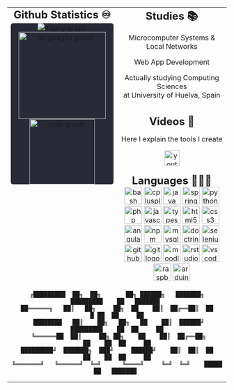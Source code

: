 <table border="0" cellpadding="10" cellspacing="0" width="100%">
  <tr>
    <td width="50%" valign="top" align="center">
      <h2 style="border-bottom: none; display: inline; ">Github Statistics ♾️</h2>
      <div style="width: 100%; background-color: #282A36; border-radius: 5px; margin: 5px 0;">
        <picture>
          <source media="(prefers-color-scheme: dark)" srcset="https://github-profile-trophy.vercel.app?username=slvdr510&no-bg=false&no-frame=true&row=1&column=4&theme=dracula&margin-w=10">
          <source media="(prefers-color-scheme: light), (prefers-color-scheme: no-preference)" srcset="https://github-profile-trophy.vercel.app?username=slvdr510&no-bg=false&no-frame=true&row=1&column=4&theme=flat&margin-w=10">
          <img src="https://github-profile-trophy.vercel.app?username=slvdr510&no-bg=false&no-frame=true&row=1&column=4&theme=dracula&margin-w=10" alt="trophy graph"/>
        </picture>
        <picture>
          <source media="(prefers-color-scheme: dark)" srcset="https://github-readme-stats.vercel.app/api/top-langs?username=slvdr510&locale=en&hide_title=true&layout=compact&card_width=320&langs_count=6&theme=dracula&hide_border=true">
          <source media="(prefers-color-scheme: light), (prefers-color-scheme: no-preference)" srcset="https://github-readme-stats.vercel.app/api/top-langs?username=slvdr510&locale=en&hide_title=true&layout=compact&card_width=320&langs_count=6&theme=default&hide_border=true">
          <img src="https://github-readme-stats.vercel.app/api/top-langs?username=slvdr510&locale=en&hide_title=true&layout=compact&card_width=320&langs_count=6&theme=dracula&hide_border=true" height="200" alt="languages graph"/>
        </picture>
        <picture>
          <source media="(prefers-color-scheme: dark)" srcset="https://github-readme-stats.vercel.app/api?username=slvdr510&hide_title=true&hide_rank=true&show_icons=true&include_all_commits=true&count_private=true&disable_animations=true&theme=dracula&locale=en&hide_border=true">
          <source media="(prefers-color-scheme: light), (prefers-color-scheme: no-preference)" srcset="https://github-readme-stats.vercel.app/api?username=slvdr510&hide_title=true&hide_rank=true&show_icons=true&include_all_commits=true&count_private=true&disable_animations=true&theme=default&locale=en&hide_border=true">
          <img src="https://github-readme-stats.vercel.app/api?username=slvdr510&hide_title=true&hide_rank=true&show_icons=true&include_all_commits=true&count_private=true&disable_animations=true&theme=dracula&locale=en&hide_border=true" height="150" alt="stats graph"/>
        </picture>
      </div>
    </td>
    <td width="50%" valign="top" align="center">
      <h2 style="border-bottom: none; display: inline; ">Studies 📚</h2>
      <p>Microcomputer Systems & Local Networks</p>
      <p>Web App Development</p>
      <p>Actually studying Computing Sciences<br>at University of Huelva, Spain</p>
      <br>
      <h2 style="border-bottom: none; display: inline; ">Videos 🎥</h2>
      <p>Here I explain the tools I create</p>
      <a href="https://www.youtube.com/@slvdr510" target="_blank">
        <img src="https://img.shields.io/static/v1?message=Youtube&logo=youtube&label=&color=FF0000&logoColor=white&labelColor=&style=flat" height="35" alt="youtube logo"  />
      </a>
      <br><br>
      <h2 style="border-bottom: none; display: inline; ">Languages 👨🏻‍💻</h2>
      <div style="text-align: center;">
        <img src="https://cdn.jsdelivr.net/gh/devicons/devicon/icons/bash/bash-original.svg" height="40" alt="bash logo" />
        <img src="https://cdn.jsdelivr.net/gh/devicons/devicon/icons/cplusplus/cplusplus-original.svg" height="40" alt="cplusplus logo" />
        <img src="https://cdn.jsdelivr.net/gh/devicons/devicon/icons/java/java-original.svg" height="40" alt="java logo" />
        <img src="https://cdn.jsdelivr.net/gh/devicons/devicon/icons/spring/spring-original.svg" height="40" alt="spring logo" />
        <img src="https://cdn.jsdelivr.net/gh/devicons/devicon/icons/python/python-original.svg" height="40" alt="python logo" />
        <img src="https://cdn.jsdelivr.net/gh/devicons/devicon/icons/php/php-original.svg" height="40" alt="php logo" />
        <img src="https://cdn.jsdelivr.net/gh/devicons/devicon/icons/javascript/javascript-original.svg" height="40" alt="javascript logo" />
        <img src="https://cdn.jsdelivr.net/gh/devicons/devicon/icons/typescript/typescript-original.svg" height="40" alt="typescript logo" />
        <img src="https://cdn.jsdelivr.net/gh/devicons/devicon/icons/html5/html5-original.svg" height="40" alt="html5 logo" />
        <img src="https://cdn.jsdelivr.net/gh/devicons/devicon/icons/css3/css3-original.svg" height="40" alt="css3 logo" />
        <img src="https://cdn.jsdelivr.net/gh/devicons/devicon/icons/angularjs/angularjs-original.svg" height="40" alt="angularjs logo" />
        <img src="https://cdn.jsdelivr.net/gh/devicons/devicon/icons/npm/npm-original-wordmark.svg" height="40" alt="npm logo" />
        <img src="https://cdn.jsdelivr.net/gh/devicons/devicon/icons/mysql/mysql-original.svg" height="40" alt="mysql logo" />
        <img src="https://cdn.jsdelivr.net/gh/devicons/devicon/icons/doctrine/doctrine-original.svg" height="40" alt="doctrine logo" />
        <img src="https://cdn.jsdelivr.net/gh/devicons/devicon/icons/selenium/selenium-original.svg" height="40" alt="selenium logo" />
        <img src="https://cdn.jsdelivr.net/gh/devicons/devicon/icons/github/github-original.svg" height="40" alt="github logo" />
        <img src="https://cdn.jsdelivr.net/gh/devicons/devicon/icons/git/git-original.svg" height="40" alt="git logo" />
        <img src="https://cdn.jsdelivr.net/gh/devicons/devicon/icons/moodle/moodle-original.svg" height="40" alt="moodle logo" />
        <img src="https://cdn.jsdelivr.net/gh/devicons/devicon/icons/rstudio/rstudio-original.svg" height="40" alt="rstudio logo" />
        <img src="https://cdn.jsdelivr.net/gh/devicons/devicon/icons/vscode/vscode-original.svg" height="40" alt="vscode logo" />
        <img src="https://cdn.jsdelivr.net/gh/devicons/devicon/icons/raspberrypi/raspberrypi-original.svg" height="40" alt="raspberrypi logo" />
        <img src="https://cdn.jsdelivr.net/gh/devicons/devicon/icons/arduino/arduino-original.svg" height="40" alt="arduino logo" />
      </div>
    </td>
  </tr>
  <tr>
    <td colspan="2" valign="top" align="center">
    
    ╔█████████  ██╗  ██╗       ██╗ ██████╗   ███████╗   █████████    ██   ███████ 
    ██══════╗   ██║   ██╗     ██╗  ██    ██║  ██╔══██║  ██         █ ██  ██     ██
     ████████   ██║    ██╗   ██╗   ██    ██║  ██████╝   █████████    ██  ██     ██
     ╚══════██  ██║     ██╗ ██╗    ██    ██║  ██╔══██╗         ██    ██  ██     ██
    █████████╝  ███████╗  ███╝     ██████╝    ██║  ██║  ██     ██    ██  ██     ██
    ╚═══════╝   ╚══════╝  ╚═╝      ╚════╝     ╚═╝  ╚═╝    █████      ██   ███████ 
  
  </tr>
</table>
